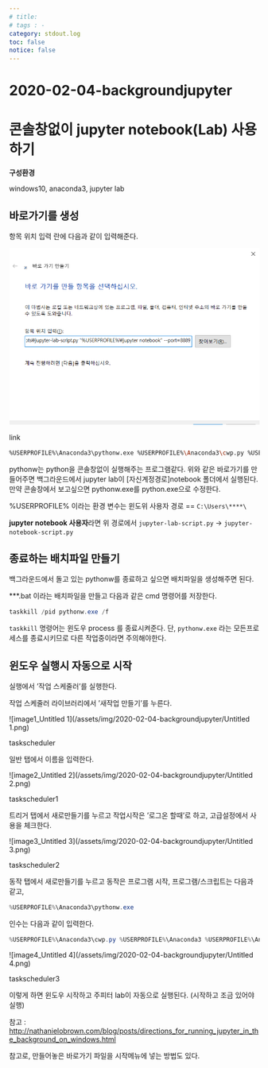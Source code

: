 ```yaml
---
# title: 
# tags : -
category: stdout.log
toc: false
notice: false
---
```


# 2020-02-04-backgroundjupyter

# 콘솔창없이 jupyter notebook(Lab) 사용하기

**구성환경**

windows10, anaconda3, jupyter lab

## 바로가기를 생성

항목 위치 입력 란에 다음과 같이 입력해준다.

![image0_Untitled](/assets/img/2020-02-04-backgroundjupyter/Untitled.png)

link

```bash
%USERPROFILE%\Anaconda3\pythonw.exe %USERPROFILE%\Anaconda3\cwp.py %USERPROFILE%\Anaconda3 %USERPROFILE%\Anaconda3\pythonw.exe %USERPROFILE%\Anaconda3\Scripts\jupyter-lab-script.py "%USERPROFILE%\jupyter notebook" --port=8889
```

pythonw는 python을 콘솔창없이 실행해주는 프로그램같다. 위와 같은 바로가기를 만들어주면 백그라운드에서 jupyter lab이 [자신계정경로]notebook 폴더에서 실행된다. 만약 콘솔창에서 보고싶으면 pythonw.exe를 python.exe으로 수정한다.

%USERPROFILE% 이라는 환경 변수는 윈도위 사용자 경로 == `C:\Users\****\`

**jupyter notebook 사용자**라면 위 경로에서 `jupyter-lab-script.py` -> `jupyter-notebook-script.py`

## 종료하는 배치파일 만들기

백그라운드에서 돌고 있는 pythonw를 종료하고 싶으면 배치파일을 생성해주면 된다.

***.bat 이라는 배치파일을 만들고 다음과 같은 cmd 명령어를 저장한다.

```powershell
taskkill /pid pythonw.exe /f
```

`taskkill` 명령어는 윈도우 process 를 종료시켜준다. 단, `pythonw.exe` 라는 모든프로세스를 종료시키므로 다른 작업중이라면 주의해야한다.

## 윈도우 실행시 자동으로 시작

실행에서 ’작업 스케줄러’를 실행한다.

작업 스케줄러 라이브러리에서 ’새작업 만들기’를 누른다.

![image1_Untitled 1](/assets/img/2020-02-04-backgroundjupyter/Untitled 1.png)

taskscheduler

일반 탭에서 이름을 입력한다.

![image2_Untitled 2](/assets/img/2020-02-04-backgroundjupyter/Untitled 2.png)

taskscheduler1

트리거 탭에서 새로만들기를 누르고 작업시작은 ’로그온 할때’로 하고, 고급설정에서 사용을 체크한다.

![image3_Untitled 3](/assets/img/2020-02-04-backgroundjupyter/Untitled 3.png)

taskscheduler2

동작 탭에서 새로만들기를 누르고 동작은 프로그램 시작, 프로그램/스크립트는 다음과 같고,

```powershell
%USERPROFILE%\Anaconda3\pythonw.exe
```

인수는 다음과 같이 입력한다.

```powershell
%USERPROFILE%\Anaconda3\cwp.py %USERPROFILE%\Anaconda3 %USERPROFILE%\Anaconda3\pythonw.exe %USERPROFILE%\Anaconda3\Scripts\jupyter-lab-script.py --no-browser --notebook-dir="%USERPROFILE%\jupyter notebook" --port=8889
```

![image4_Untitled 4](/assets/img/2020-02-04-backgroundjupyter/Untitled 4.png)

taskscheduler3

이렇게 하면 윈도우 시작하고 주피터 lab이 자동으로 실행된다. (시작하고 조금 있어야 실행)

참고 : http://nathanielobrown.com/blog/posts/directions_for_running_jupyter_in_the_background_on_windows.html

참고로, 만들어놓은 바로가기 파일을 시작메뉴에 넣는 방법도 있다.